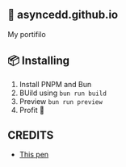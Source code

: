 ## 🌈 asyncedd.github.io

My portifilo

## 📦 Installing

1. Install PNPM and Bun
2. BUild using `bun run build`
3. Preview `bun run preview`
4. Profit 🥳

## CREDITS

- [This pen](https://codepen.io/goodkatz/pen/LYPGxQz)
